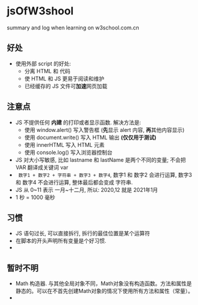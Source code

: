 # jsOfW3shool
summary and log when learning on w3school.com.cn



## 好处

- 使用外部 script 的好处:
  - 分离 HTML 和 代码
  - 使 HTML 和 JS 更易于阅读和维护
  - 已经缓存的 JS 文件可**加速**网页加载



## 注意点

- JS 不提供任何 **内建** 的打印或者显示函数. 解决方法是:
  - 使用 window.alert() 写入警告框 (**先**显示 alert 内容, **再**其他内容显示)
  - 使用 document.write() 写入 HTML 输出 **(仅仅用于测试)**
  - 使用 innerHTML 写入 HTML 元素
  - 使用 console.log() 写入浏览器控制台
- JS 对大小写敏感, 比如 lastname 和 lastName 是两个不同的变量; 不会把 VAR 翻译成关键词 var
- ``` 数字1 + 数字2 + 字符串 + 数字3 + 数字4```, 数字1 和 数字2 会进行运算, 数字3 和 数字4 不会进行运算, 整体最后都会变成 字符串.
- JS 从 0\~11 表示 一月\~十二月, 所以: 2020,12 就是 2021年1月
- 1 秒 = 1000 毫秒



## 习惯

- JS 语句过长, 可以直接拆行, 拆行的最佳位置是某个运算符
- 在脚本的开头声明所有变量是个好习惯.
- 



## 暂时不明

- Math 构造器. 与其他全局对象不同，Math对象没有构造函数。方法和属性是静态的。可以在不首先创建Math对象的情况下使用所有方法和属性（常量）。
- 